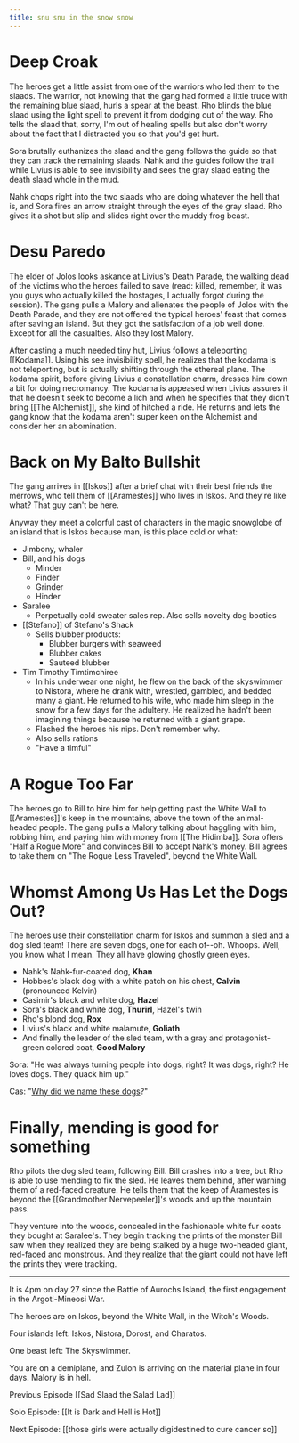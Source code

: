 ```yaml
---
title: snu snu in the snow snow 
---
```


# Deep Croak

The heroes get a little assist from one of the warriors who led them to the slaads. The warrior, not knowing that the gang had formed a little truce with the remaining blue slaad, hurls a spear at the beast. Rho blinds the blue slaad using the light spell to prevent it from dodging out of the way. Rho tells the slaad that, sorry, I'm out of healing spells but also don't worry about the fact that I distracted you so that you'd get hurt. 

Sora brutally euthanizes the slaad and the gang follows the guide so that they can track the remaining slaads. Nahk and the guides follow the trail while Livius is able to see invisibility and sees the gray slaad eating the death slaad whole in the mud. 

Nahk chops right into the two slaads who are doing whatever the hell that is, and Sora fires an arrow straight through the eyes of the gray slaad. Rho gives it a shot but slip and slides right over the muddy frog beast. 

# Desu Paredo

The elder of Jolos looks askance at Livius's Death Parade, the walking dead of the victims who the heroes failed to save (read: killed, remember, it was you guys who actually killed the hostages, I actually forgot during the session). The gang pulls a Malory and alienates the people of Jolos with the Death Parade, and they are not offered the typical heroes' feast that comes after saving an island. But they got the satisfaction of a job well done. Except for all the casualties. Also they lost Malory.

After casting a much needed tiny hut, Livius follows a teleporting [[Kodama]]. Using his see invisibility spell, he realizes that the kodama is not teleporting, but is actually shifting through the ethereal plane. The kodama spirit, before giving Livius a constellation charm, dresses him down a bit for doing necromancy. The kodama is appeased when Livius assures it that he doesn't seek to become a lich and when he specifies that they didn't bring [[The Alchemist]], she kind of hitched a ride. He returns and lets the gang know that the kodama aren't super keen on the Alchemist and consider her an abomination.

# Back on My Balto Bullshit

The gang arrives in [[Iskos]] after a brief chat with their best friends the merrows, who tell them of [[Aramestes]] who lives in Iskos. And they're like what? That guy can't be here. 

Anyway they meet a colorful cast of characters in the magic snowglobe of an island that is Iskos because man, is this place cold or what: 

- Jimbony, whaler
- Bill, and his dogs
	- Minder
	- Finder
	- Grinder
	- Hinder
- Saralee
	- Perpetually cold sweater sales rep. Also sells novelty dog booties
- [[Stefano]] of Stefano's Shack
	- Sells blubber products: 
		- Blubber burgers with seaweed
		- Blubber cakes
		- Sauteed blubber
- Tim Timothy Timtimchiree
	- In his underwear one night, he flew on the back of the skyswimmer to Nistora, where he drank with, wrestled, gambled, and bedded many a giant. He returned to his wife, who made him sleep in the snow for a few days for the adultery. He realized he hadn't been imagining things because he returned with a giant grape. 
	- Flashed the heroes his nips. Don't remember why.
	- Also sells rations
	- "Have a timful"

# A Rogue Too Far
The heroes go to Bill to hire him for help getting past the White Wall to [[Aramestes]]'s keep in the mountains, above the town of the animal-headed people. The gang pulls a Malory talking about haggling with him, robbing him, and paying him with money from [[The Hidimba]]. Sora offers "Half a Rogue More" and convinces Bill to accept Nahk's money. Bill agrees to take them on "The Rogue Less Traveled", beyond the White Wall. 

# Whomst Among Us Has Let the Dogs Out?
The heroes use their constellation charm for Iskos and summon a sled and a dog sled team! There are seven dogs, one for each of--oh. Whoops. Well, you know what I mean. They all have glowing ghostly green eyes. 

- Nahk's Nahk-fur-coated dog, **Khan**
- Hobbes's black dog with a white patch on his chest, **Calvin** (pronounced Kelvin)
- Casimir's black and white dog, **Hazel**
- Sora's black and white dog, **Thurirl**, Hazel's twin
- Rho's blond dog, **Rox**
- Livius's black and white malamute, **Goliath**
- And finally the leader of the sled team, with a gray and protagonist-green colored coat, **Good Malory**

Sora: "He was always turning people into dogs, right? It was dogs, right?  He loves dogs. They quack him up."

Cas: "[Why did we name these dogs](https://www.youtube.com/watch?v=z906aLyP5fg)?"

# Finally, mending is good for something
Rho pilots the dog sled team, following Bill. Bill crashes into a tree, but Rho is able to use mending to fix the sled. He leaves them behind, after warning them of a red-faced creature. He tells them that the keep of Aramestes is beyond the [[Grandmother Nervepeeler]]'s woods and up the mountain pass. 

They venture into the woods, concealed in the fashionable white fur coats they bought at Saralee's. They begin tracking the prints of the monster Bill saw when they realized they are being stalked by a huge two-headed giant, red-faced and monstrous. And they realize that the giant could not have left the prints they were tracking. 

----

It is 4pm on day 27 since the Battle of Aurochs Island, the first engagement in the Argoti-Mineosi War. 

The heroes are on Iskos, beyond the White Wall, in the Witch's Woods. 

Four islands left: Iskos, Nistora, Dorost, and Charatos. 

One beast left: The Skyswimmer. 

You are on a demiplane, and Zulon is arriving on the material plane in four days. Malory is in hell.


Previous Episode [[Sad Slaad the Salad Lad]]

Solo Episode: [[It is Dark and Hell is Hot]]

Next Episode: [[those girls were actually digidestined to cure cancer so]]
